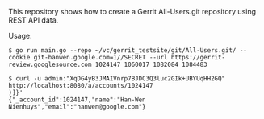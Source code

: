 This repository shows how to create a Gerrit All-Users.git repository using REST API data.

Usage:

```
$ go run main.go --repo ~/vc/gerrit_testsite/git/All-Users.git/ --cookie git-hanwen.google.com=1//SECRET --url https://gerrit-review.googlesource.com 1024147 1060017 1082084 1084483

$ curl -u admin:"XqDG4yB3JMAIVnrp7BJDC3Q3luc2GIk+UBYUqHH2GQ"  http://localhost:8080/a/accounts/1024147
)]}'
{"_account_id":1024147,"name":"Han-Wen Nienhuys","email":"hanwen@google.com"}
```

